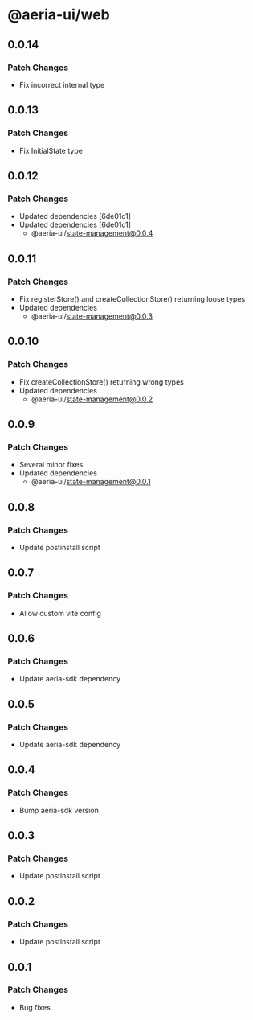 # @aeria-ui/web

## 0.0.14

### Patch Changes

- Fix incorrect internal type

## 0.0.13

### Patch Changes

- Fix InitialState<T> type

## 0.0.12

### Patch Changes

- Updated dependencies [6de01c1]
- Updated dependencies [6de01c1]
  - @aeria-ui/state-management@0.0.4

## 0.0.11

### Patch Changes

- Fix registerStore() and createCollectionStore() returning loose types
- Updated dependencies
  - @aeria-ui/state-management@0.0.3

## 0.0.10

### Patch Changes

- Fix createCollectionStore() returning wrong types
- Updated dependencies
  - @aeria-ui/state-management@0.0.2

## 0.0.9

### Patch Changes

- Several minor fixes
- Updated dependencies
  - @aeria-ui/state-management@0.0.1

## 0.0.8

### Patch Changes

- Update postinstall script

## 0.0.7

### Patch Changes

- Allow custom vite config

## 0.0.6

### Patch Changes

- Update aeria-sdk dependency

## 0.0.5

### Patch Changes

- Update aeria-sdk dependency

## 0.0.4

### Patch Changes

- Bump aeria-sdk version

## 0.0.3

### Patch Changes

- Update postinstall script

## 0.0.2

### Patch Changes

- Update postinstall script

## 0.0.1

### Patch Changes

- Bug fixes
